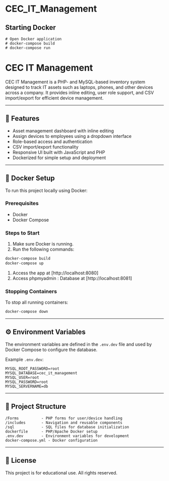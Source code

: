 # CEC_IT_Management

## Starting Docker
    # Open Docker application
    # docker-compose build 
    # docker-compose run 

# CEC IT Management

CEC IT Management is a PHP- and MySQL-based inventory system designed to track IT assets such as laptops, phones, and other devices across a company. It provides inline editing, user role support, and CSV import/export for efficient device management.

---

## 🚀 Features

- Asset management dashboard with inline editing
- Assign devices to employees using a dropdown interface
- Role-based access and authentication
- CSV import/export functionality
- Responsive UI built with JavaScript and PHP
- Dockerized for simple setup and deployment

---

## 🐳 Docker Setup

To run this project locally using Docker:

### Prerequisites

- Docker
- Docker Compose

### Steps to Start

1. Make sure Docker is running.
2. Run the following commands:

```bash
docker-compose build
docker-compose up
```

1. Access the app at [http://localhost:8080]
2. Access phpmyadmin : Database at [http://localhost:8081]

### Stopping Containers

To stop all running containers:

```bash
docker-compose down
```

---

## ⚙️ Environment Variables

The environment variables are defined in the `.env.dev` file and used by Docker Compose to configure the database.

Example `.env.dev`:

```
MYSQL_ROOT_PASSWORD=root
MYSQL_DATABASE=cec_it_management
MYSQL_USER=root
MYSQL_PASSWORD=root
MYSQL_SERVERNAME=db
```

---

## 📂 Project Structure

```
/Forms          - PHP forms for user/device handling
/includes       - Navigation and reusable components
/sql            - SQL files for database initialization
dockerfile      - PHP/Apache Docker setup
.env.dev        - Environment variables for development
docker-compose.yml - Docker configuration
```

---

## 📄 License

This project is for educational use. All rights reserved.